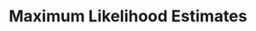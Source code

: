 ---
word: "true"

types: "word"

title: "Maximum Likelihood Estimates"

categories: ['']

tags: ['Maximum', 'Likelihood', 'Estimates']

arabic: 'احتمال الأرجحية القصوى'

arexps: []

enwords: ['Maximum Likelihood Estimates']

enexps: []

arlexicons: 'ح'

enlexicons: 'M'

authors: ['Ruqayya Roshdy']

translators: ['']

citations: 'مقدمة في حوسبة اللغة العربية'

sources: 'مركز الملك عبدالله بن عبدالعزيز الدولي لخدمة اللغة العربية'

slug: ""
---